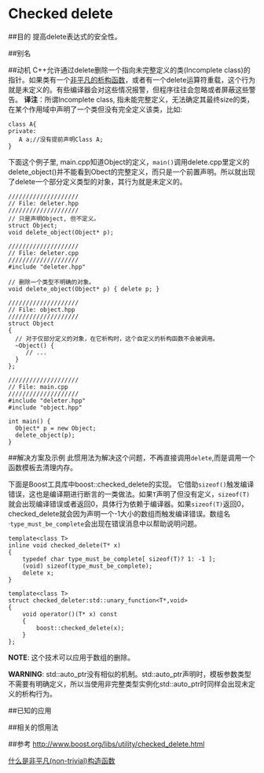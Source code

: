 # Checked delete
##目的
提高delete表达式的安全性。

##别名

##动机
C++允许通过delete删除一个指向未完整定义的类(Incomplete class)的指针。如果类有一个[非平凡的析构函数](https://zhuanlan.zhihu.com/p/434531482)，或者有一个delete运算符重载，这个行为就是未定义的。有些编译器会对这些情况报警，但程序往往会忽略或者屏蔽这些警告。
**译注**：所谓Incomplete class, 指未能完整定义，无法确定其最终size的类，在某个作用域中声明了一个类但没有完全定义该类，比如:

```
class A{
private:
   A a;//没有提前声明Class A;
}
```

下面这个例子里, main.cpp知道Object的定义，`main()`调用delete.cpp里定义的delete_object()并不能看到Obect的完整定义，而只是一个前置声明。所以就出现了delete一个部分定义类型的对象，其行为就是未定义的。
```
////////////////////
// File: deleter.hpp
////////////////////
// 只是声明Object, 但不定义。
struct Object;
void delete_object(Object* p);

////////////////////
// File: deleter.cpp
////////////////////
#include "deleter.hpp"

// 删除一个类型不明确的对象。
void delete_object(Object* p) { delete p; }

////////////////////
// File: object.hpp
////////////////////
struct Object
{
  // 对于仅部分定义的对象，在它析构时，这个自定义的析构函数不会被调用。
  ~Object() {
     // ...
  }
};

////////////////////
// File: main.cpp
////////////////////
#include "deleter.hpp"
#include "object.hpp"

int main() {
  Object* p = new Object;
  delete_object(p);
}
```



##解决方案及示例
此惯用法为解决这个问题，不再直接调用`delete`,而是调用一个函数模板去清理内存。

下面是Boost工具库中boost::checked_delete的实现。 它借助`sizeof()`触发编译错误，这也是编译期进行断言的一类做法。如果`T`声明了但没有定义，`sizeof(T)`就会出现编译错误或者返回0，具体行为依赖于编译器。如果`sizeof(T)`返回0， checked_delete就会因为声明一个-1大小的数组而触发编译错误。数组名·`type_must_be_complete`会出现在错误消息中以帮助说明问题。
```
template<class T>
inline void checked_delete(T* x)
{
    typedef char type_must_be_complete[ sizeof(T)? 1: -1 ];
    (void) sizeof(type_must_be_complete);
    delete x;
}

template<class T>
struct checked_deleter:std::unary_function<T*,void>
{
    void operator()(T* x) const
    {
        boost::checked_delete(x);
    }
};
```
**NOTE**: 这个技术可以应用于数组的删除。

**WARNING**: std::auto_ptr没有相似的机制。std::auto_ptr声明时，模板参数类型不需要有明确定义，所以当使用非完整类型实例化std::auto_ptr时同样会出现未定义的析构行为。


##已知的应用

##相关的惯用法

##参考
http://www.boost.org/libs/utility/checked_delete.html

[什么是非平凡(non-trivial)构造函数](https://zhuanlan.zhihu.com/p/434531482)




